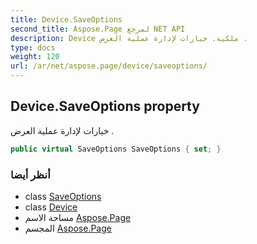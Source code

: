 ```yaml
---
title: Device.SaveOptions
second_title: Aspose.Page لمرجع NET API
description: Device ملكية. خيارات لإدارة عملية العرض .
type: docs
weight: 120
url: /ar/net/aspose.page/device/saveoptions/
---
```

## Device.SaveOptions property

خيارات لإدارة عملية العرض .

```csharp
public virtual SaveOptions SaveOptions { set; }
```

### أنظر أيضا

* class [SaveOptions](../../saveoptions/)
* class [Device](../)
* مساحة الاسم [Aspose.Page](../../device/)
* المجسم [Aspose.Page](../../../)


